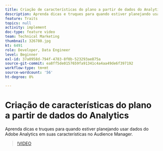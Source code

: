 ```yaml
---
title: Criação de características do plano a partir de dados do Analytics
description: Aprenda dicas e truques para quando estiver planejando usar dados do Adobe Analytics em suas características no Audience Manager.
feature: Traits
topics: null
activity: implement
doc-type: feature video
team: Technical Marketing
thumbnail: 326780.jpg
kt: 6491
role: Developer, Data Engineer
level: Beginner
exl-id: 37a0958d-794f-4783-8f0b-523293ae875a
source-git-commit: ea8ff5de0157659fa91341c4a4aa49de6f397192
workflow-type: tm+mt
source-wordcount: '56'
ht-degree: 0%

---
```


# Criação de características do plano a partir de dados do Analytics

Aprenda dicas e truques para quando estiver planejando usar dados do Adobe Analytics em suas características no Audience Manager.

>[!VIDEO](https://video.tv.adobe.com/v/326780/?quality=12&learn=on)
